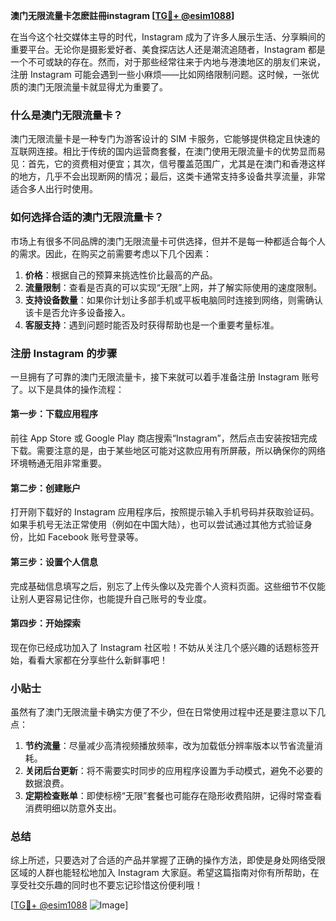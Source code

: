 **澳门无限流量卡怎麽註冊instagram [[TG💪+ @esim1088](https://t.me/s/esim1088)]**

在当今这个社交媒体主导的时代，Instagram 成为了许多人展示生活、分享瞬间的重要平台。无论你是摄影爱好者、美食探店达人还是潮流追随者，Instagram 都是一个不可或缺的存在。然而，对于那些经常往来于内地与港澳地区的朋友们来说，注册 Instagram 可能会遇到一些小麻烦——比如网络限制问题。这时候，一张优质的澳门无限流量卡就显得尤为重要了。

### 什么是澳门无限流量卡？

澳门无限流量卡是一种专门为游客设计的 SIM 卡服务，它能够提供稳定且快速的互联网连接。相比于传统的国内运营商套餐，在澳门使用无限流量卡的优势显而易见：首先，它的资费相对便宜；其次，信号覆盖范围广，尤其是在澳门和香港这样的地方，几乎不会出现断网的情况；最后，这类卡通常支持多设备共享流量，非常适合多人出行时使用。

### 如何选择合适的澳门无限流量卡？

市场上有很多不同品牌的澳门无限流量卡可供选择，但并不是每一种都适合每个人的需求。因此，在购买之前需要考虑以下几个因素：

1. **价格**：根据自己的预算来挑选性价比最高的产品。
2. **流量限制**：查看是否真的可以实现“无限”上网，并了解实际使用的速度限制。
3. **支持设备数量**：如果你计划让多部手机或平板电脑同时连接到网络，则需确认该卡是否允许多设备接入。
4. **客服支持**：遇到问题时能否及时获得帮助也是一个重要考量标准。

### 注册 Instagram 的步骤

一旦拥有了可靠的澳门无限流量卡，接下来就可以着手准备注册 Instagram 账号了。以下是具体的操作流程：

#### 第一步：下载应用程序
前往 App Store 或 Google Play 商店搜索“Instagram”，然后点击安装按钮完成下载。需要注意的是，由于某些地区可能对这款应用有所屏蔽，所以确保你的网络环境畅通无阻非常重要。

#### 第二步：创建账户
打开刚下载好的 Instagram 应用程序后，按照提示输入手机号码并获取验证码。如果手机号无法正常使用（例如在中国大陆），也可以尝试通过其他方式验证身份，比如 Facebook 账号登录等。

#### 第三步：设置个人信息
完成基础信息填写之后，别忘了上传头像以及完善个人资料页面。这些细节不仅能让别人更容易记住你，也能提升自己账号的专业度。

#### 第四步：开始探索
现在你已经成功加入了 Instagram 社区啦！不妨从关注几个感兴趣的话题标签开始，看看大家都在分享些什么新鲜事吧！

### 小贴士

虽然有了澳门无限流量卡确实方便了不少，但在日常使用过程中还是要注意以下几点：

1. **节约流量**：尽量减少高清视频播放频率，改为加载低分辨率版本以节省流量消耗。
2. **关闭后台更新**：将不需要实时同步的应用程序设置为手动模式，避免不必要的数据浪费。
3. **定期检查账单**：即使标榜“无限”套餐也可能存在隐形收费陷阱，记得时常查看消费明细以防意外支出。

### 总结

综上所述，只要选对了合适的产品并掌握了正确的操作方法，即使是身处网络受限区域的人群也能轻松地加入 Instagram 大家庭。希望这篇指南对你有所帮助，在享受社交乐趣的同时也不要忘记珍惜这份便利哦！

[[TG💪+ @esim1088](https://t.me/s/esim1088) ![Image](https://i.postimg.cc/4NQfJmqS/Snipaste-2025-05-13-00-14-12.png)]